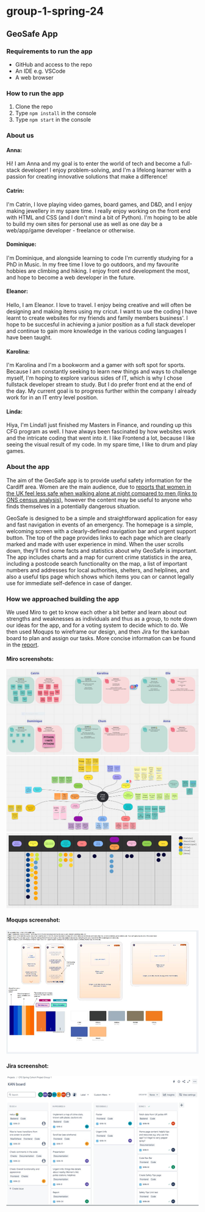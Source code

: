 # group-1-spring-24
## GeoSafe App

### Requirements to run the app
- GitHub and access to the repo
- An IDE e.g. VSCode
- A web browser

### How to run the app
1. Clone the repo
2. Type `npm install` in the console
3. Type `npm start` in the console

### About us
#### Anna:
Hi! I am Anna and my goal is to enter the world of tech and become a full-stack developer! I enjoy problem-solving, and I'm a lifelong learner with a passion for creating innovative solutions that make a difference!

#### Catrin:
I'm Catrin, I love playing video games, board games, and D&D, and I enjoy making jewellery in my spare time. I really enjoy working on the front end with HTML and CSS (and I don't mind a bit of Python). I'm hoping to be able to build my own sites for personal use as well as one day be a web/app/game developer - freelance or otherwise.

#### Dominique:
I'm Dominique, and alongside learning to code I'm currently studying for a PhD in Music. In my free time I love to go outdoors, and my favourite hobbies are climbing and hiking. I enjoy front end development the most, and hope to become a web developer in the future.

#### Eleanor:
Hello, I am Eleanor. I love to travel. I enjoy being creative and will often be designing and making items using my cricut. I want to use the coding I have learnt to create websites for my friends and family members business'. I hope to be succesful in achieving a junior position as a full stack developer and continue to gain more knowledge in the various coding languages I have been taught.

#### Karolina:
I'm Karolina and I'm a bookworm and a gamer with soft spot for sports. Because I am constantly seeking to learn new things and ways to challenge myself, I'm hoping to explore various sides of IT, which is why I chose fullstack developer stream to study. But I do prefer front end at the end of the day. My current goal is to progress further within the company I already work for in an IT entry level position.


#### Linda:
Hiya, I'm Linda!I just finished my Masters in Finance, and rounding up this CFG program as well. I have always been fascinated by how websites work and the intricate coding that went into it. I like Frontend a lot, because I like seeing the visual result of my code. In my spare time, I like to drum and play games. 


### About the app
The aim of the GeoSafe app is to provide useful safety information for the Cardiff area. Women are the main audience, due to [reports that women in the UK feel less safe when walking alone at night compared to men (links to ONS census analysis)](https://www.ons.gov.uk/peoplepopulationandcommunity/crimeandjustice/bulletins/perceptionsofpersonalsafetyandexperiencesofharassmentgreatbritain/2to27june2021), however the content may be useful to anyone who finds themselves in a potentially dangerous situation.

GeoSafe is designed to be a simple and straightforward application for easy and fast navigation in events of an emergency. The homepage is a simple, welcoming screen with a clearly-defined navigation bar and urgent support button. The top of the page provides links to each page which are clearly marked and made with user experience in mind. When the user scrolls down, they’ll find some facts and statistics about why GeoSafe is important. The app includes charts and a map for current crime statistics in the area, including a postcode search functionality on the map, a list of important numbers and addresses for local authorities, shelters, and helplines, and also a useful tips page which shows which items you can or cannot legally use for immediate self-defence in case of danger.

### How we approached building the app
We used Miro to get to know each other a bit better and learn about out strengths and weaknesses as individuals and thus as a group, to note down our ideas for the app, and for a voting system to decide which to do. We then used Moqups to wireframe our design, and then Jira for the kanban board to plan and assign our tasks. More concise information can be found in the [report]().

#### Miro screenshots:
![Screenshot of the strengths and weaknesses board on Miro where each of the 6 of us added our technical and non-technical strengths and weaknesses.](Documentation%20Screenshots/MiroStrengthsWeaknesses.JPG)
![Screenshot of our mind map on Miro, showing many different ideas with features, comments, and other notes branching off them.](Documentation%20Screenshots/MiroMindMap.JPG)
![Screenshot of our dot voting system on Miro showing how the women's safety app won by a landslide 24 votes (out of a total of 43 votes cast).](Documentation%20Screenshots/MiroDotVoting.JPG)

#### Moqups screenshot:
![Screenshot of the wireframe for the app on Moqups. There are ideas for a colour theme, taking into consideration colour theory and what different colours and colour combinations can mean or what emotions they can instil.](Documentation%20Screenshots/MoqupsWireframe.JPG)

#### Jira screenshot:
![Screenshot of the kanban board on Jira, showing a distribution of tasks in columns reading, from left to right: To Do, In Progress, Test/Debug, Done.](Documentation%20Screenshots/JiraKanbanBoard.JPG)

